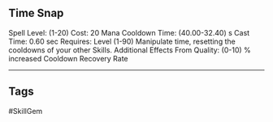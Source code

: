 ## Time Snap
Spell
Level: (1-20)
Cost: 20 Mana
Cooldown Time: (40.00-32.40) s
Cast Time: 0.60 sec
Requires: Level (1-90)
Manipulate time, resetting the cooldowns of your other Skills.
Additional Effects From Quality:
(0-10) % increased Cooldown Recovery Rate

---
## Tags
#SkillGem
